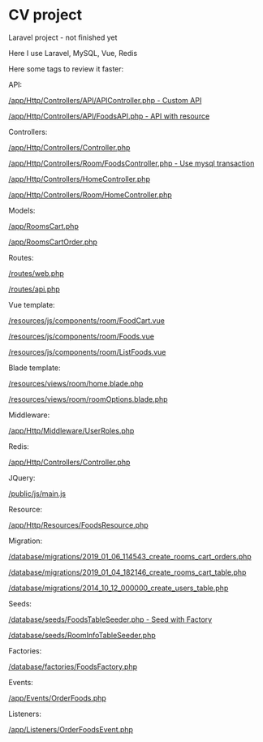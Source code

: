 # CV project
Laravel project - not finished yet 

Here I use Laravel, MySQL, Vue, Redis

Here some tags to review it faster: 

API:

[/app/Http/Controllers/API/APIController.php - Custom API](/app/Http/Controllers/API/APIController.php)

[/app/Http/Controllers/API/FoodsAPI.php - API with resource](/app/Http/Controllers/API/FoodsAPI.php)


Controllers: 

[/app/Http/Controllers/Controller.php](/app/Http/Controllers/Controller.php)

[/app/Http/Controllers/Room/FoodsController.php - Use mysql transaction](/app/Http/Controllers/Room/FoodsController.php)

[/app/Http/Controllers/HomeController.php](/app/Http/Controllers/HomeController.php)

[/app/Http/Controllers/Room/HomeController.php](/app/Http/Controllers/Room/HomeController.php)

Models: 

[/app/RoomsCart.php](/app/RoomsCart.php)

[/app/RoomsCartOrder.php](/app/RoomsCartOrder.php)

Routes:

[/routes/web.php](/routes/web.php)

[/routes/api.php](/routes/api.php)

Vue template: 

[/resources/js/components/room/FoodCart.vue](/resources/js/components/room/FoodCart.vue)

[/resources/js/components/room/Foods.vue](/resources/js/components/room/Foods.vue)

[/resources/js/components/room/ListFoods.vue](/resources/js/components/room/ListFoods.vue)

Blade template: 

[/resources/views/room/home.blade.php](/resources/views/room/home.blade.php)

[/resources/views/room/roomOptions.blade.php](/resources/views/room/roomOptions.blade.php)

Middleware:

[/app/Http/Middleware/UserRoles.php](/app/Http/Middleware/UserRoles.php)

Redis: 

[/app/Http/Controllers/Controller.php](/app/Http/Controllers/Controller.php)

JQuery:

[/public/js/main.js](/public/js/main.js)

Resource: 

[/app/Http/Resources/FoodsResource.php](/app/Http/Resources/FoodsResource.php)

Migration: 

[/database/migrations/2019_01_06_114543_create_rooms_cart_orders.php](/database/migrations/2019_01_06_114543_create_rooms_cart_orders.php)

[/database/migrations/2019_01_04_182146_create_rooms_cart_table.php](/database/migrations/2019_01_04_182146_create_rooms_cart_table.php)

[/database/migrations/2014_10_12_000000_create_users_table.php](/database/migrations/2014_10_12_000000_create_users_table.php)

Seeds: 

[/database/seeds/FoodsTableSeeder.php - Seed with Factory](/database/seeds/FoodsTableSeeder.php)

[/database/seeds/RoomInfoTableSeeder.php](/database/seeds/RoomInfoTableSeeder.php)

Factories:

[/database/factories/FoodsFactory.php](/database/factories/FoodsFactory.php)

Events: 

[/app/Events/OrderFoods.php](/app/Events/OrderFoods.php)

Listeners: 

[/app/Listeners/OrderFoodsEvent.php](/app/Listeners/OrderFoodsEvent.php)


